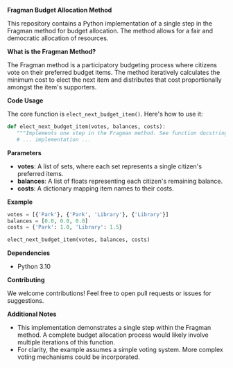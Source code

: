 
**Fragman Budget Allocation Method**

This repository contains a Python implementation of a single step in the Fragman method for budget allocation.  The method allows for a fair and democratic allocation of resources.

**What is the Fragman Method?**

The Fragman method is a participatory budgeting process where citizens vote on their preferred budget items. The method iteratively calculates the minimum cost to elect the next item and distributes that cost proportionally amongst the item's supporters.

**Code Usage**

The core function is `elect_next_budget_item()`. Here's how to use it:

```python
def elect_next_budget_item(votes, balances, costs):
   """Implements one step in the Fragman method. See function docstring for details."""
   # ... implementation ... 
```

**Parameters**

* **votes**: A list of sets, where each set represents a single citizen's preferred items.
* **balances**: A list of floats representing each citizen's remaining balance.
* **costs**:  A dictionary mapping item names to their costs.

**Example**

```python
votes = [{'Park'}, {'Park', 'Library'}, {'Library'}]
balances = [0.0, 0.0, 0.0]
costs = {'Park': 1.0, 'Library': 1.5}

elect_next_budget_item(votes, balances, costs)
```

**Dependencies**

* Python 3.10 

**Contributing**

We welcome contributions! Feel free to open pull requests or issues for suggestions.

**Additional Notes**

* This implementation demonstrates a single step within the Fragman method. A complete budget allocation process would likely involve multiple iterations of this function.
* For clarity, the example assumes a simple voting system. More complex voting mechanisms could be incorporated.


